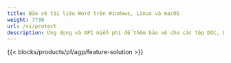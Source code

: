 ```yaml
---
title: Bảo vệ tài liệu Word trên Windows, Linux và macOS 
weight: 7730
url: /vi/protect
description: Ứng dụng và API miễn phí để thêm bảo vệ cho các tệp DOC, DOCX hoặc ODT
---
```


{{< blocks/products/pf/agp/feature-solution >}} 


